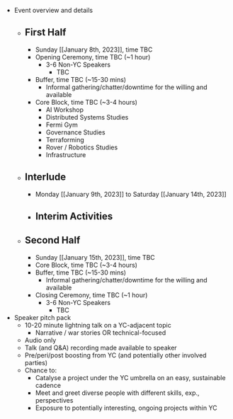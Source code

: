 - Event overview and details
    - ## First Half
        - Sunday [[January 8th, 2023]], time TBC
        - Opening Ceremony, time TBC (~1 hour)
            - 3-6 Non-YC Speakers
                - TBC
        - Buffer, time TBC (~15-30 mins)
            - Informal gathering/chatter/downtime for the willing and available
        - Core Block, time TBC (~3-4 hours)
            - AI Workshop
            - Distributed Systems Studies
            - Fermi Gym
            - Governance Studies
            - Terraforming
            - Rover / Robotics Studies
            - Infrastructure
    - ## Interlude
        - Monday [[January 9th, 2023]] to Saturday [[January 14th, 2023]]
        - Interim Activities
            - 
    - ## Second Half
        - Sunday [[January 15th, 2023]], time TBC
        - Core Block, time TBC (~3-4 hours)
        - Buffer, time TBC (~15-30 mins)
            - Informal gathering/chatter/downtime for the willing and available
        - Closing Ceremony, time TBC (~1 hour)
            - 3-6 Non-YC Speakers
                - TBC
- Speaker pitch pack
    - 10-20 minute lightning talk on a YC-adjacent topic
        - Narrative / war stories OR technical-focused
    - Audio only
    - Talk (and Q&A) recording made available to speaker
    - Pre/peri/post boosting from YC (and potentially other involved parties)
    - Chance to:
        - Catalyse a project under the YC umbrella on an easy, sustainable cadence
        - Meet and greet diverse people with different skills, exp., perspectives
        - Exposure to potentially interesting, ongoing projects within YC
